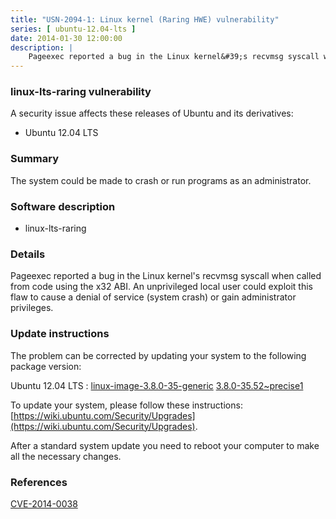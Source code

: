 ```yaml
---
title: "USN-2094-1: Linux kernel (Raring HWE) vulnerability"
series: [ ubuntu-12.04-lts ]
date: 2014-01-30 12:00:00
description: |
    Pageexec reported a bug in the Linux kernel&#39;s recvmsg syscall when called from code using the x32 ABI. An unprivileged local user could exploit this flaw to cause a denial of service (system crash) or gain administrator privileges. 
--- 
```

 
### linux-lts-raring vulnerability

A security issue affects these releases of Ubuntu and its derivatives:

* Ubuntu 12.04 LTS

### Summary

The system could be made to crash or run programs as an administrator. 

### Software description

* linux-lts-raring 

### Details

Pageexec reported a bug in the Linux kernel&#39;s recvmsg syscall when called from code using the x32 ABI. An unprivileged local user could exploit this flaw to cause a denial of service (system crash) or gain administrator privileges. 

### Update instructions

The problem can be corrected by updating your system to the following package version:

Ubuntu 12.04 LTS
 : [linux-image-3.8.0-35-generic](https://launchpad.net/ubuntu/+source/linux-lts-raring) <span> [3.8.0-35.52~precise1](https://launchpad.net/ubuntu/+source/linux-lts-raring/3.8.0-35.52~precise1) </span> 

To update your system, please follow these instructions: [https://wiki.ubuntu.com/Security/Upgrades](https://wiki.ubuntu.com/Security/Upgrades).

After a standard system update you need to reboot your computer to make all the necessary changes. 

### References

 [CVE-2014-0038](http://people.ubuntu.com/~ubuntu-security/cve/CVE-2014-0038)
 
